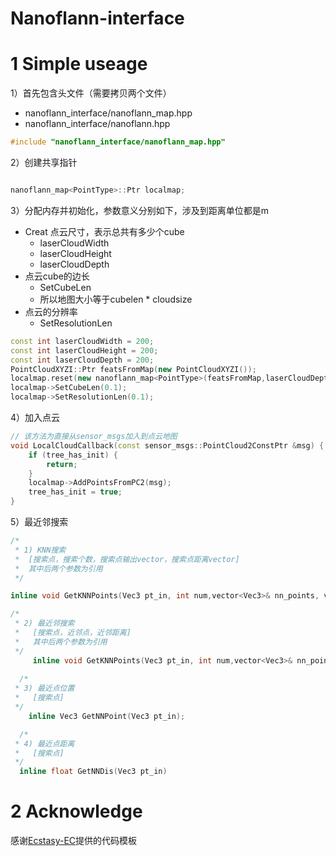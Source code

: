 # Nanoflann-interface

# 1 Simple useage

1）首先包含头文件（需要拷贝两个文件）

* nanoflann_interface/nanoflann_map.hpp
* nanoflann_interface/nanoflann.hpp

```c++
#include "nanoflann_interface/nanoflann_map.hpp"
```

2）创建共享指针

```c++

nanoflann_map<PointType>::Ptr localmap;
```

3）分配内存并初始化，参数意义分别如下，涉及到距离单位都是m

* Creat 点云尺寸，表示总共有多少个cube
  * laserCloudWidth
  * laserCloudHeight
  * laserCloudDepth
* 点云cube的边长
  * SetCubeLen
  * 所以地图大小等于cubelen * cloudsize
* 点云的分辨率
  * SetResolutionLen

```cpp
const int laserCloudWidth = 200;
const int laserCloudHeight = 200;
const int laserCloudDepth = 200;
PointCloudXYZI::Ptr featsFromMap(new PointCloudXYZI());
localmap.reset(new nanoflann_map<PointType>(featsFromMap,laserCloudDepth,laserCloudWidth,laserCloudHeight));
localmap->SetCubeLen(0.1);
localmap->SetResolutionLen(0.1);
```

4）加入点云

```cpp
// 该方法为直接从sensor_msgs加入到点云地图
void LocalCloudCallback(const sensor_msgs::PointCloud2ConstPtr &msg) {
    if (tree_has_init) {
        return;
    }
    localmap->AddPointsFromPC2(msg);
    tree_has_init = true;
}
```

5）最近邻搜索

```cpp
/*
 * 1) KNN搜索
 *	[搜索点，搜索个数，搜索点输出vector，搜索点距离vector] 
 *	其中后两个参数为引用
 */

inline void GetKNNPoints(Vec3 pt_in, int num,vector<Vec3>& nn_points, vector<float>& nn_dis)

/*
 * 2) 最近邻搜索
 *	 [搜索点，近邻点，近邻距离] 
 *	 其中后两个参数为引用
 */    
     inline void GetKNNPoints(Vec3 pt_in, int num,vector<Vec3>& nn_points, vector<float>& nn_dis)
    
  /*
 * 3) 最近点位置
 *	 [搜索点] 
 */ 
    inline Vec3 GetNNPoint(Vec3 pt_in);

  /*
 * 4) 最近点距离
 *	 [搜索点] 
 */ 
  inline float GetNNDis(Vec3 pt_in)
```

# 2 Acknowledge

感谢[Ecstasy-EC](https://github.com/Ecstasy-EC)提供的代码模板